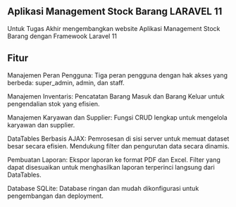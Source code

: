 ## Aplikasi Management Stock Barang LARAVEL 11
Untuk Tugas Akhir mengembangkan website Aplikasi Management Stock Barang dengan Framewook Laravel 11
## Fitur 
Manajemen Peran Pengguna:
Tiga peran pengguna dengan hak akses yang berbeda: super_admin, admin, dan staff.

Manajemen Inventaris:
Pencatatan Barang Masuk dan Barang Keluar untuk pengendalian stok yang efisien.

Manajemen Karyawan dan Supplier:
Fungsi CRUD lengkap untuk mengelola karyawan dan supplier.

DataTables Berbasis AJAX:
Pemrosesan di sisi server untuk memuat dataset besar secara efisien.
Mendukung filter dan pengurutan data secara dinamis.

Pembuatan Laporan:
Ekspor laporan ke format PDF dan Excel.
Filter yang dapat disesuaikan untuk menghasilkan laporan terperinci langsung dari DataTables.

Database SQLite:
Database ringan dan mudah dikonfigurasi untuk pengembangan dan deployment.
